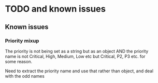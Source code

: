 # TODO and known issues

## Known issues

### Priority mixup
The priority is not being set as a string but as an object AND the priority name is not Critical, High, Medium, Low etc but
Critical, P2, P3 etc. for some reason.

Need to extract the priority name and use that rather than object, and deal with the odd names